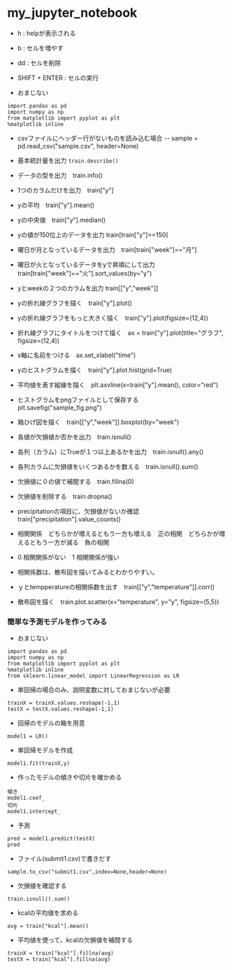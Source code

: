 # my_jupyter_notebook

- h : helpが表示される
- b : セルを増やす
- dd : セルを削除
- SHIFT + ENTER : セルの実行

- おまじない
```
import pandas as pd
import numpy as np
from matplotlib import pyplot as plt
%matplotlib inline
```

- csvファイルにヘッダー行がないものを読み込む場合
-- sample = pd.read_csv("sample.csv", header=None)

- 基本統計量を出力
``` train.describe() ```

- データの型を出力　train.info()
- 1つのカラムだけを出力　train["y"]
- yの平均　train["y"].mean()
- yの中央値　train["y"].median()
- yの値が150位上のデータを出力 train[train["y"]>=150]
- 曜日が月となっているデータを出力　train[train["week"]=="月"]
- 曜日が火となっているデータをyで昇順にして出力　train[train["week"]=="火"].sort_values(by="y")
- yとweekの２つのカラムを出力 train[["y","week"]]

- yの折れ線グラフを描く　train["y"].plot()
- yの折れ線グラフをもっと大きく描く　train["y"].plot(figsize=(12,4))
- 折れ線グラフにタイトルをつけて描く　ax = train["y"].plot(title="グラフ", figsize=(12,4))
- x軸に名前をつける　ax.set_xlabel("time")
- yのヒストグラムを描く　train["y"].plot.hist(grid=True)
- 平均値を表す縦線を描く　plt.axvline(x=train["y"].mean(), color="red")
- ヒストグラムをpngファイルとして保存する　plt.savefig("sample_fig.png")
- 箱ひげ図を描く　train[["y","week"]].boxplot(by="week")

- 各値が欠損値か否かを出力　train.isnull()
- 各列（カラム）にTrueが１つ以上あるかを出力　train.isnull().any()
- 各列カラムに欠損値をいくつあるかを数える　train.isnull().sum()
- 欠損値に０の値で補間する　train.fillna(0)
- 欠損値を削除する　train.dropna()
- precipitationの項目に、欠損値がないか確認　train["precipitation"].value_counts()

- 相関関係　どちらかが増えるともう一方も増える　正の相関　どちらかが増えるともう一方が減る　負の相関
- 0 相関関係がない　1 相関関係が強い
- 相関係数は、散布図を描いてみるとわかりやすい。
- ｙとtempperatureの相関係数を出す　train[["y","temperature"]].corr()
- 散布図を描く　train.plot.scatter(x="temperature", y="y", figsize=(5,5))

### 簡単な予測モデルを作ってみる
- おまじない
```
import pandas as pd
import numpy as np
from matplotlib import pyplot as plt
%matplotlib inline
from sklearn.linear_model import LinearRegression as LR
```
- 単回帰の場合のみ、説明変数に対しておまじないが必要
```
trainX = trainX.values.reshape(-1,1)
testX = testX.values.reshape(-1,1)
```
- 回帰のモデルの箱を用意
```
model1 = LR()
```
- 単回帰モデルを作成
```
model1.fit(trainX,y)
```
- 作ったモデルの傾きや切片を確かめる
```
傾き
model1.coef_
切片
model1.intercept_
```
- 予測
```
pred = model1.predict(testX)
pred
```
- ファイル(submit1.csv)で書きだす
```
sample.to_csv("submit1.csv",index=None,header=None)
```
- 欠損値を確認する
```
train.isnull().sum()
```
- kcalの平均値を求める
```
avg = train["kcal"].mean()
```
- 平均値を使って、kcalの欠損値を補間する
```
trainX = train["kcal"].fillna(avg)
testX = train["kcal"].fillna(avg)
```
